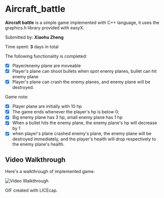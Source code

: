# Aircraft_battle

**Aircraft battle** is a simple game implemented with C++ language, it uses the graphics.h library provided with easyX.

Submitted by: **Xiaohu Zheng**

Time spent: **3** days in total

The following functionality is completed:
* [x] Player/enemy plane are moveable
* [x] Player's plane can shoot bullets when spot enemy planes, bullet can hit enemy plane
* [x] Player's plane can crash the enemy planes, and enemy plane will be destroyed.

Game note:
* [x] Player plane are initially with 10 hp
* [x] The game ends whenever the player's hp is below 0;
* [x] Big enemy plane has 3 hp, small enemy plane has 1 hp
* [x] When a bullet hits the enemy plane, the enemy plane's hp will decrease by 1
* [x] when player's plane crashed enemy's plane, the enemy plane will be destroyed immediately, and the player's health will drop respectively to the enemy plane's health.

## Video Walkthrough
Here's a walkthrough of implemented game:

<img src='https://github.com/ZhengXiaohu98/Aircraft_battle/blob/master/gamedemo.gif' title='Video Walkthrough' width='' alt='Video Walkthrough' />

GIF created with LICEcap.
